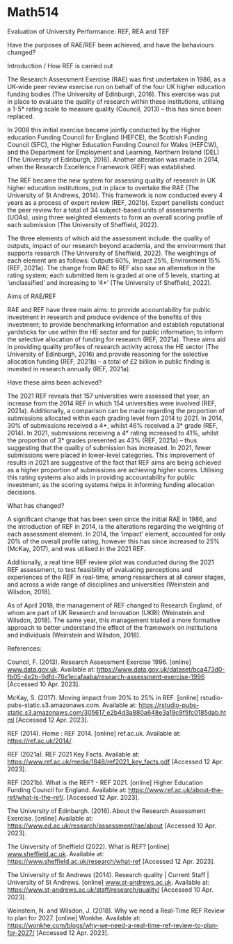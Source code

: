 # Math514
Evaluation of University Performance: REF, REA and TEF

Have the purposes of RAE/REF been achieved, and have the behaviours changed? 

 

Introduction / How REF is carried out 

 

The Research Assessment Exercise (RAE) was first undertaken in 1986, as a UK-wide peer review exercise run on behalf of the four UK higher education funding bodies (The University of Edinburgh, 2016). This exercise was put in place to evaluate the quality of research within these institutions, utilising a 1-5* rating scale to measure quality (Council, 2013) – this has since been replaced. 

 

In 2008 this initial exercise became jointly conducted by the Higher education Funding Council for England (HEFCE), the Scottish Funding Council (SFC), the Higher Education Funding Council for Wales (HEFCW), and the Department for Employment and Learning, Northern Ireland (DEL) (The University of Edinburgh, 2016). Another alteration was made in 2014, when the Research Excellence Framework (REF) was established. 

 

The REF became the new system for assessing quality of research in UK higher education institutions, put in place to overtake the RAE (The University of St Andrews, 2014). This framework is now conducted every 4 years as a process of expert review (REF, 2021b). Expert panellists conduct the peer review for a total of 34 subject-based units of assessments (UOAs), using three weighted elements to form an overall scoring profile of each submission (The University of Sheffield, 2022).  

 

The three elements of which aid the assessment include: the quality of outputs, impact of our research beyond academia, and the environment that supports research (The University of Sheffield, 2022). The weightings of each element are as follows: Outputs 60%, Impact 25%, Environment 15% (REF, 2021a). The change from RAE to REF also saw an alternation in the rating system; each submitted item is graded at one of 5 levels, starting at ‘unclassified’ and increasing to ‘4*’ (The University of Sheffield, 2022). 

 

Aims of RAE/REF 

 

RAE and REF have three main aims: to provide accountability for public investment in research and produce evidence of the benefits of this investment; to provide benchmarking information and establish reputational yardsticks for use within the HE sector and for public information; to inform the selective allocation of funding for research (REF, 2021a). These aims aid in providing quality profiles of research activity across the HE sector (The University of Edinburgh, 2016) and provide reasoning for the selective allocation funding (REF, 2021b) – a total of £2 billion in public finding is invested in research annually (REF, 2021a).  

 

Have these aims been achieved? 

 

The 2021 REF reveals that 157 universities were assessed that year, an increase from the 2014 REF in which 154 universities were involved (REF, 2021a). Additionally, a comparison can be made regarding the proportion of submissions allocated within each grading level from 2014 to 2021. In 2014, 30% of submissions received a 4*, whilst 46% received a 3* grade (REF, 2014). In 2021, submissions receiving a 4* rating increased to 41%, whilst the proportion of 3* grades presented as 43% (REF, 2021a) – thus suggesting that the quality of submission has increased. In 2021, fewer submissions were placed in lower-level categories. This improvement of results in 2021 are suggestive of the fact that REF aims are being achieved as a higher proportion of submissions are achieving higher scores. Utilising this rating systems also aids in providing accountability for public investment, as the scoring systems helps in informing funding allocation decisions.  

 

What has changed? 

 

A significant change that has been seen since the initial RAE in 1986, and the introduction of REF in 2014, is the alterations regarding the weighting of each assessment element. In 2014, the ‘impact’ element, accounted for only 20% of the overall profile rating, however this has since increased to 25% (McKay, 2017), and was utilised in the 2021 REF.  

 

Additionally, a real time REF review pilot was conducted during the 2021 REF assessment, to test feasibility of evaluating perceptions and experiences of the REF in real-time, among researchers at all career stages, and across a wide range of disciplines and universities (Weinstein and Wilsdon, 2018). 

 

As of April 2018, the management of REF changed to Research England, of whom are part of UK Research and Innovation (UKRI) (Weinstein and Wilsdon, 2018). The same year, this management trialled a more formative approach to better understand the effect of the framework on institutions and individuals (Weinstein and Wilsdon, 2018). 



References:

Council, F. (2013). Research Assessment Exercise 1996. [online] www.data.gov.uk. Available at: https://www.data.gov.uk/dataset/bca473d0-fb05-4e2b-9dfd-78e1ecafaaba/research-assessment-exercise-1996 [Accessed 10 Apr. 2023]. 

McKay, S. (2017). Moving impact from 20% to 25% in REF. [online] rstudio-pubs-static.s3.amazonaws.com. Available at: https://rstudio-pubs-static.s3.amazonaws.com/305617_e2b4d3a880a648e3a19c9f5fc0185dab.html [Accessed 12 Apr. 2023]. 

REF (2014). Home : REF 2014. [online] ref.ac.uk. Available at: https://ref.ac.uk/2014/. 

REF (2021a). REF 2021 Key Facts. Available at: https://www.ref.ac.uk/media/1848/ref2021_key_facts.pdf [Accessed 12 Apr. 2023]. 

‌REF (2021b). What is the REF? - REF 2021. [online] Higher Education Funding Council for England. Available at: https://www.ref.ac.uk/about-the-ref/what-is-the-ref/. [Accessed 12 Apr. 2023]. 

The University of Edinburgh. (2016). About the Research Assessment Exercise. [online] Available at: https://www.ed.ac.uk/research/assessment/rae/about [Accessed 10 Apr. 2023]. 

The University of Sheffield (2022). What is REF? [online] www.sheffield.ac.uk. Available at: https://www.sheffield.ac.uk/research/what-ref [Accessed 12 Apr. 2023]. 

The University of St Andrews (2014). Research quality | Current Staff | University of St Andrews. [online] www.st-andrews.ac.uk. Available at: https://www.st-andrews.ac.uk/staff/research/quality/ [Accessed 10 Apr. 2023]. 

Weinstein, N. and Wilsdon, J. (2018). Why we need a Real-Time REF Review to plan for 2027. [online] Wonkhe. Available at: https://wonkhe.com/blogs/why-we-need-a-real-time-ref-review-to-plan-for-2027/ [Accessed 12 Apr. 2023]. 
